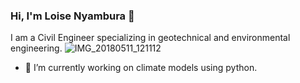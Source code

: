 ### Hi, I'm Loise Nyambura 👋
I am a Civil Engineer specializing in geotechnical and environmental engineering.
![IMG_20180511_121112](https://user-images.githubusercontent.com/96653220/149927475-83a13780-88bc-44ba-ba6c-81475fc7afc0.jpg)


- 🔭 I’m currently working on climate models using python.
<!--
**loisendiritu/loisendiritu** is a ✨ _special_ ✨ repository because its `README.md` (this file) appears on your GitHub profile.

Here are some ideas to get you started:

- 🔭 I’m currently working on climate models using python.
- 🌱 I’m currently learning ...
- 👯 I’m looking to collaborate on ...
- 🤔 I’m looking for help with ...
- 💬 Ask me about ...
- 📫 How to reach me: ...
- 😄 Pronouns: ...
- ⚡ Fun fact: ...
-->
